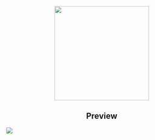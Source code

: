 <p align="center">
 <img src="https://user-images.githubusercontent.com/42893446/93176053-a3ce7780-f76b-11ea-89c4-e5695e12918a.gif" width="250px" />
</p>

<h2 align="center">Preview</h2>

[![](https://img.shields.io/badge/4log-%ED%8F%AC%EC%8A%A4%ED%8C%85-%23fff46a)](https://4log.hapas.io/post/multiplecheck-calendar)
